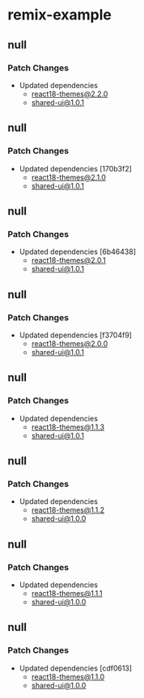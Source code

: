 # remix-example

## null

### Patch Changes

- Updated dependencies
  - react18-themes@2.2.0
  - shared-ui@1.0.1

## null

### Patch Changes

- Updated dependencies [170b3f2]
  - react18-themes@2.1.0
  - shared-ui@1.0.1

## null

### Patch Changes

- Updated dependencies [6b46438]
  - react18-themes@2.0.1
  - shared-ui@1.0.1

## null

### Patch Changes

- Updated dependencies [f3704f9]
  - react18-themes@2.0.0
  - shared-ui@1.0.1

## null

### Patch Changes

- Updated dependencies
  - react18-themes@1.1.3
  - shared-ui@1.0.1

## null

### Patch Changes

- Updated dependencies
  - react18-themes@1.1.2
  - shared-ui@1.0.0

## null

### Patch Changes

- Updated dependencies
  - react18-themes@1.1.1
  - shared-ui@1.0.0

## null

### Patch Changes

- Updated dependencies [cdf0613]
  - react18-themes@1.1.0
  - shared-ui@1.0.0
